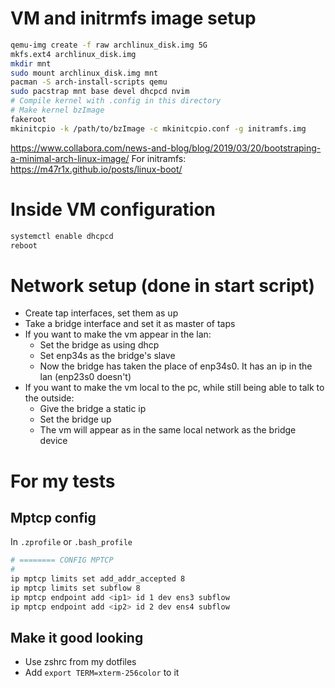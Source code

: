 # VM and initrmfs image setup
```bash
qemu-img create -f raw archlinux_disk.img 5G
mkfs.ext4 archlinux_disk.img
mkdir mnt
sudo mount archlinux_disk.img mnt
pacman -S arch-install-scripts qemu
sudo pacstrap mnt base devel dhcpcd nvim
# Compile kernel with .config in this directory
# Make kernel bzImage
fakeroot
mkinitcpio -k /path/to/bzImage -c mkinitcpio.conf -g initramfs.img
```

https://www.collabora.com/news-and-blog/blog/2019/03/20/bootstraping-a-minimal-arch-linux-image/
For initramfs: https://m47r1x.github.io/posts/linux-boot/

# Inside VM configuration
```bash
systemctl enable dhcpcd
reboot
```

# Network setup (done in start script)
- Create tap interfaces, set them as up
- Take a bridge interface and set it as master of taps
- If you want to make the vm appear in the lan:
    - Set the bridge as using dhcp 
    - Set enp34s as the bridge's slave
    - Now the bridge has taken the place of enp34s0. It has an ip in the lan (enp23s0 doesn't)
- If you want to make the vm local to the pc, while still being able to talk to the outside:
    - Give the bridge a static ip 
    - Set the bridge up
    - The vm will appear as in the same local network as the bridge device

# For my tests
## Mptcp config
In `.zprofile` or `.bash_profile`
```bash
# ======== CONFIG MPTCP
#
ip mptcp limits set add_addr_accepted 8
ip mptcp limits set subflow 8
ip mptcp endpoint add <ip1> id 1 dev ens3 subflow
ip mptcp endpoint add <ip2> id 2 dev ens4 subflow
```
## Make it good looking
- Use zshrc from my dotfiles
- Add `export TERM=xterm-256color` to it
